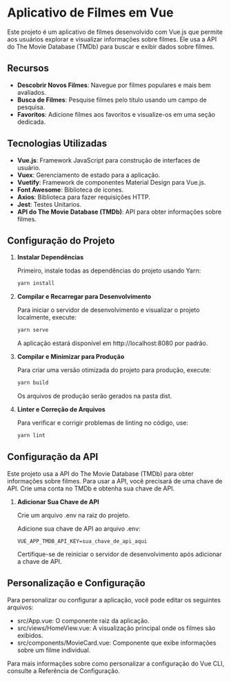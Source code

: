 # Aplicativo de Filmes em Vue

Este projeto é um aplicativo de filmes desenvolvido com Vue.js que permite aos usuários explorar e visualizar informações sobre filmes. Ele usa a API do The Movie Database (TMDb) para buscar e exibir dados sobre filmes.

## Recursos

- **Descobrir Novos Filmes**: Navegue por filmes populares e mais bem avaliados.
- **Busca de Filmes**: Pesquise filmes pelo título usando um campo de pesquisa.
- **Favoritos**: Adicione filmes aos favoritos e visualize-os em uma seção dedicada.

## Tecnologias Utilizadas

- **Vue.js**: Framework JavaScript para construção de interfaces de usuário.
- **Vuex**: Gerenciamento de estado para a aplicação.
- **Vuetify**: Framework de componentes Material Design para Vue.js.
- **Font Awesome**: Biblioteca de icones.
- **Axios**: Biblioteca para fazer requisições HTTP.
- **Jest**: Testes Unitarios.
- **API do The Movie Database (TMDb)**: API para obter informações sobre filmes.

## Configuração do Projeto

1. **Instalar Dependências**

    Primeiro, instale todas as dependências do projeto usando Yarn:

    ```bash
    yarn install
    ```

2. **Compilar e Recarregar para Desenvolvimento**

    Para iniciar o servidor de desenvolvimento e visualizar o projeto localmente, execute:

    ```bash
    yarn serve
    ```

    A aplicação estará disponível em http://localhost:8080 por padrão.

3. **Compilar e Minimizar para Produção**

    Para criar uma versão otimizada do projeto para produção, execute:

    ```bash
    yarn build
    ```

    Os arquivos de produção serão gerados na pasta dist.

4. **Linter e Correção de Arquivos**

    Para verificar e corrigir problemas de linting no código, use:

    ```bash
    yarn lint
    ```

## Configuração da API

Este projeto usa a API do The Movie Database (TMDb) para obter informações sobre filmes. Para usar a API, você precisará de uma chave de API. Crie uma conta no TMDb e obtenha sua chave de API.

1. **Adicionar Sua Chave de API**

    Crie um arquivo .env na raiz do projeto.

    Adicione sua chave de API ao arquivo .env:

    ```env
    VUE_APP_TMDB_API_KEY=sua_chave_de_api_aqui
    ```

    Certifique-se de reiniciar o servidor de desenvolvimento após adicionar a chave de API.

## Personalização e Configuração

Para personalizar ou configurar a aplicação, você pode editar os seguintes arquivos:

- src/App.vue: O componente raiz da aplicação.
- src/views/HomeView.vue: A visualização principal onde os filmes são exibidos.
- src/components/MovieCard.vue: Componente que exibe informações sobre um filme individual.

Para mais informações sobre como personalizar a configuração do Vue CLI, consulte a Referência de Configuração.
